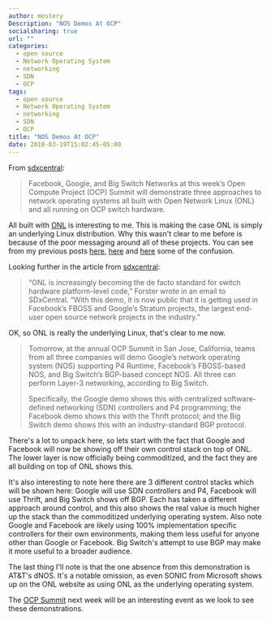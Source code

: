 ```yaml
---
author: mestery
Description: "NOS Demos At OCP"
socialsharing: true
url: ""
categories:
  - open source
  - Network Operating System
  - networking
  - SDN
  - OCP
tags:
  - open source
  - Network Operating System
  - networking
  - SDN
  - OCP
title: "NOS Demos At OCP"
date: 2018-03-19T15:02:45-05:00
---
```


From [sdxcentral][1]:

> Facebook, Google, and Big Switch Networks at this week’s Open Compute
> Project (OCP) Summit will demonstrate three approaches to network
> operating systems all built with Open Network Linux (ONL) and all
> running on OCP switch hardware.

All built with [ONL][3] is interesting to me. This is making the case
ONL is simply an underlying Linux distribution. Why this wasn't clear to
me before is because of the poor messaging around all of these projects.
You can see from my previous posts [here][4], [here][5] and [here][6]
some of the confusion.

Looking further in the article from [sdxcentral][2]:

> “ONL is increasingly becoming the de facto standard for switch hardware
> platform-level code,” Forster wrote in an email to SDxCentral. “With this
> demo, it is now public that it is getting used in Facebook’s FBOSS and
> Google’s Stratum projects, the largest end-user open source network
> projects in the industry.”

OK, so ONL is really the underlying Linux, that's clear to me now.

> Tomorrow, at the annual OCP Summit in San Jose, California, teams from all
> three companies will demo Google’s network operating system (NOS) supporting
> P4 Runtime, Facebook’s FBOSS-based NOS, and Big Switch’s BGP-based concept
> NOS. All three can perform Layer-3 networking, according to Big Switch.
>
> Specifically, the Google demo shows this with centralized software-defined
> networking (SDN) controllers and P4 programming; the Facebook demo shows
> this with the Thrift protocol; and the Big Switch demo shows this with an
> industry-standard BGP protocol.

There's a lot to unpack here, so lets start with the fact that Google and
Facebook will now be showing off their own control stack on top of ONL. The
lower layer is now officially being commoditized, and the fact they are all
building on top of ONL shows this.

It's also interesting to note here there are 3 different control stacks
which will be shown here: Google will use SDN controllers and P4, Facebook
will use Thrift, and Big Switch shows off BGP. Each has taken a different
approach around control, and this also shows the real value is much higher
up the stack than the commoditized underlying operating system. Also note
Google and Facebook are likely using 100% implementation specific controllers
for their own environments, making them less useful for anyone other than
Google or Facebook. Big Switch's attempt to use BGP may make it more
useful to a broader audience.

The last thing I'll note is that the one absence from this demonstration
is AT&T's dNOS. It's a notable omission, as even SONIC from Microsoft
shows up on the ONL website as using ONL as the underlying operating system.

The [OCP Summit][7] next week will be an interesting event as we look to
see these demonstrations.

[1]: https://www.sdxcentral.com/articles/news/facebook-google-and-big-switch-demo-open-network-hardware/2018/03/
[2]: https://www.sdxcentral.com
[3]: http://www2.opennetlinux.org/
[4]: https://blog.siliconloons.com/posts/2018-03-12-stratum-switch-operating-system/
[5]: https://blog.siliconloons.com/posts/2018-03-14-dnos-and-openswitch/
[6]: https://blog.siliconloons.com/posts/2018-03-15-open-source-nos-response/
[7]: http://www.opencompute.org/ocp-u.s.-summit-2018/
